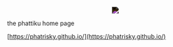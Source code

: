 <p align="center">
  <img style="filter: invert(100%);" src="https://latex.codecogs.com/svg.latex?\Huge{\text{P}_{\!\!\text{H}}\>\!\!\text{A}^{\!\!\text{T}}\!\text{R}_{\;\!\!\text{I}}}\>\!\!\text{S}^{\>\!\!\text{K}}\;\!\!\!\text{Y}">
</p>

the phattiku home page

[https://phatrisky.github.io/](https://phatrisky.github.io/)
